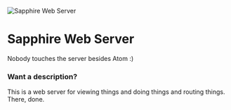 ![Sapphire Web Server](https://cloud.noahschepers.com/core/preview?fileId=25062&x=1920&y=1080&a=true)

# Sapphire Web Server

Nobody touches the server besides Atom :)

### Want a description?

This is a web server for viewing things and doing things and routing things. There, done.